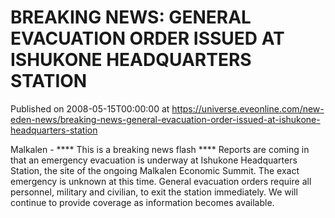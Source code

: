 # BREAKING NEWS: GENERAL EVACUATION ORDER ISSUED AT ISHUKONE HEADQUARTERS STATION
Published on 2008-05-15T00:00:00 at https://universe.eveonline.com/new-eden-news/breaking-news-general-evacuation-order-issued-at-ishukone-headquarters-station

Malkalen - **** This is a breaking news flash **** Reports are coming in that an emergency evacuation is underway at Ishukone Headquarters Station, the site of the ongoing Malkalen Economic Summit. The exact emergency is unknown at this time. General evacuation orders require all personnel, military and civilian, to exit the station immediately. We will continue to provide coverage as information becomes available.
